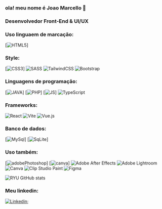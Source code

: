  ### ola! meu nome é Joao Marcello  👋 <p>

### Desenvolvedor Front-End & UI/UX
### Uso linguaem de marcação:
 [![HTML5](https://img.shields.io/badge/HTML5-E34F26?style=for-the-badge&logo=html5&logoColor=white)]

 ### Style:

 [![CSS3](https://img.shields.io/badge/CSS3-1572B6?style=for-the-badge&logo=css3&logoColor=white)]  ![SASS](https://img.shields.io/badge/SASS-hotpink.svg?style=for-the-badge&logo=SASS&logoColor=white)  ![TailwindCSS](https://img.shields.io/badge/tailwindcss-%2338B2AC.svg?style=for-the-badge&logo=tailwind-css&logoColor=white)  ![Bootstrap](https://img.shields.io/badge/bootstrap-%238511FA.svg?style=for-the-badge&logo=bootstrap&logoColor=white)

 ### Linguagens de programação:
[![JAVA](https://img.shields.io/badge/Java-ED8B00?style=for-the-badge&logo=openjdk&logoColor=white)]   [![PHP](https://img.shields.io/badge/PHP-777BB4?style=for-the-badge&logo=php&logoColor=white)]  [![JS](https://img.shields.io/badge/JavaScript-F7DF1E?style=for-the-badge&logo=javascript&logoColor=black)] ![TypeScript](https://img.shields.io/badge/typescript-%23007ACC.svg?style=for-the-badge&logo=typescript&logoColor=white)

### Frameworks:
![React](https://img.shields.io/badge/react-%2320232a.svg?style=for-the-badge&logo=react&logoColor=%2361DAFB)  ![Vite](https://img.shields.io/badge/vite-%23646CFF.svg?style=for-the-badge&logo=vite&logoColor=white)  ![Vue.js](https://img.shields.io/badge/vuejs-%2335495e.svg?style=for-the-badge&logo=vuedotjs&logoColor=%234FC08D)


### Banco de dados:

 [![MySql](https://img.shields.io/badge/MySQL-00000F?style=for-the-badge&logo=mysql&logoColor=white)]   [![SqLite](https://img.shields.io/badge/SQLite-07405E?style=for-the-badge&logo=sqlite&logoColor=white)]



 ### Uso também:

 [![adobePhotoshop](https://img.shields.io/badge/Adobe%20Photoshop-31A8FF?style=for-the-badge&logo=Adobe%20Photoshop&logoColor=black)]  [![canva](https://img.shields.io/badge/Canva-%2300C4CC.svg?&style=for-the-badge&logo=Canva&logoColor=white)]  ![Adobe After Effects](https://img.shields.io/badge/Adobe%20After%20Effects-9999FF.svg?style=for-the-badge&logo=Adobe%20After%20Effects&logoColor=white)  ![Adobe Lightroom](https://img.shields.io/badge/Adobe%20Lightroom-31A8FF.svg?style=for-the-badge&logo=Adobe%20Lightroom&logoColor=white) ![Canva](https://img.shields.io/badge/Canva-%2300C4CC.svg?style=for-the-badge&logo=Canva&logoColor=white)  ![Clip Studio Paint](https://img.shields.io/badge/ClipStudioPaint-%23CFD3D3.svg?style=for-the-badge&logo=ClipStudioPaint&logoColor=white)  ![Figma](https://img.shields.io/badge/figma-%23F24E1E.svg?style=for-the-badge&logo=figma&logoColor=white)


![RYU GitHub stats](https://github-readme-stats.vercel.app/api?username=Ryuzz9&show_icons=true&theme=radical)
<p>

### Meu linkedin:

[![Linkedin](https://img.shields.io/badge/LinkedIn-0077B5?style=for-the-badge&logo=linkedin&logoColor=white)](https://www.linkedin.com/in/jo%C3%A3o-marcello-aguilar-souza-53723a20b/);







